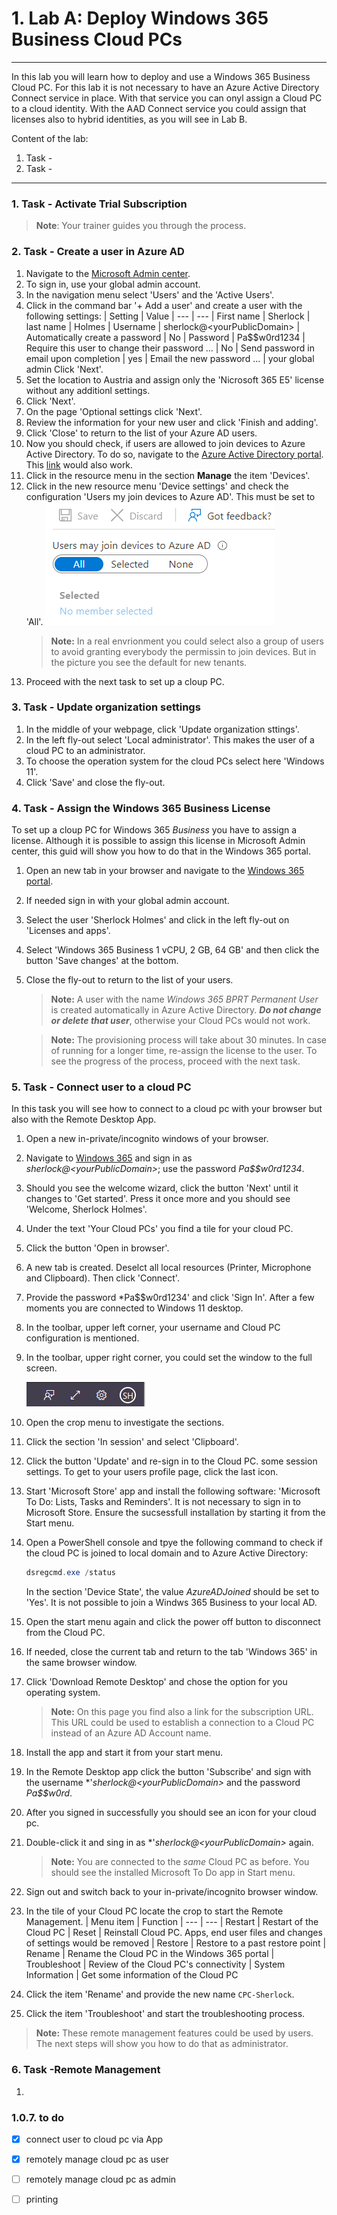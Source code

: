 # 1. Lab A: Deploy Windows 365 Business Cloud PCs

***
In this lab you will learn how to deploy and use a Windows 365 Business Cloud PC. For this lab it is not necessary to have an Azure Active Directory Connect service in place. With that service you can onyl assign a Cloud PC to a cloud identity. With the AAD Connect service you could assign that licenses also to hybrid identities, as you will see in Lab B.

Content of the lab:
1. Task -
2. Task -
***
### 1. Task - Activate Trial Subscription
   >**Note**: Your trainer guides you through the process.
   <!---
   >+ create an Azure Active Directory tenant; Start with a M365 E5 Trial
   >+ create a Globa Administrator account
   >+ add licences (Microsoft 365 E5, only buy licenses, no assignment!!!)
   --->

### 2. Task - Create a user in Azure AD
1. Navigate to the [Microsoft Admin center](https://admin.microsoft.com).
2. To sign in, use your global admin account.
3. In the navigation menu select 'Users' and the 'Active Users'.
4. Click in the command bar '+ Add a user' and create a user with the following settings:
   | Setting | Value
   | --- | ---
   | First name | Sherlock
   | last name | Holmes
   | Username | sherlock@\<yourPublicDomain>
   | Automatically create a password | No
   | Password | Pa$$w0rd1234
   | Require this user to change their password ... | No
   | Send password in email upon completion | yes
   | Email the new password ... | your global admin
   Click 'Next'.
5. Set the location to Austria and assign only the 'Nicrosoft 365 E5' license without any additionl settings.
6. Click 'Next'.
7. On the page 'Optional settings click 'Next'. 
8. Review the information for your new user and click 'Finish and adding'.
9. Click 'Close' to return to the list of your Azure AD users.
10. Now you should check, if users are allowed to join devices to Azure Active Directory. To do so, navigate to the [Azure Active Directory portal](https://portal.azure.com/#blade/Microsoft_AAD_IAM/ActiveDirectoryMenuBlade/Overview). This [link](https://aad.portal.azure.com) would also work.
11. Click in the resource menu in the section **Manage** the item 'Devices'.
12. Click in the new resource menu 'Device settings' and check the configuration 'Users my join devices to Azure AD'. This must be set to 'All'.
![Device Settings](_images/DevSetting01.png)
      >**Note:** In a real envrionment you could select also a group of users to avoid granting everybody the permissin to join devices. But in the picture you see the default for new tenants.
13. Proceed with the next task to set up a cloup PC.

### 3. Task - Update organization settings
1. In the middle of your webpage, click 'Update organization sttings'.
2. In the left fly-out select 'Local administrator'. This makes the user of a cloud PC to an administrator.
3. To choose the operation system for the cloud PCs select here 'Windows 11'.
4. Click 'Save' and close the fly-out.

### 4. Task - Assign the Windows 365 Business License
To set up a cloup PC for Windows 365 *Business* you have to assign a license. Although it is possible to assign this license in Microsoft Admin center, this guid will show you how to do that in the Windows 365 portal.
1. Open an new tab in your browser and navigate to the [Windows 365 portal](https://windows365.microsoft.com).
2. If needed sign in with your global admin account.
3. Select the user 'Sherlock Holmes' and click in the left fly-out on 'Licenses and apps'.
4. Select 'Windows 365 Business 1 vCPU, 2 GB, 64 GB' and then click the button 'Save changes' at the bottom.
5. Close the fly-out to return to the list of your users.
   >**Note:** A user with the name *Windows 365 BPRT Permanent User* is created automatically in Azure Active Directory. ***Do not change or delete that user***, otherwise your Cloud PCs would not work.

   >**Note:** The provisioning process will take about 30 minutes. In case of running for a longer time, re-assign the license to the user. To see the progress of the process, proceed with the next task.


### 5. Task - Connect user to a cloud PC
In this task you will see how to connect to a cloud pc with your browser but also with the Remote Desktop App.
1. Open a new in-private/incognito windows of your browser.
2. Navigate to [Windows 365](https://windows365.microsoft.com) and sign in as *sherlock@\<yourPublicDomain>*; use the password *Pa$$w0rd1234*.
3. Should you see the welcome wizard, click the button 'Next' until it changes to 'Get started'. Press it once more and you should see 'Welcome, Sherlock Holmes'.
4. Under the text 'Your Cloud PCs' you find a tile for your cloud PC.
5. Click the button 'Open in browser'.
6. A new tab is created. Deselct all local resources (Printer, Microphone and Clipboard). Then click 'Connect'.
7. Provide the password *Pa$$w0rd1234' and click 'Sign In'. After a few moments you are connected to Windows 11 desktop.
8. In the toolbar, upper left corner, your username and Cloud PC configuration is mentioned.
9. In the toolbar, upper right corner, you could set the window to the full screen.
   
   ![Toolbar](_images/SessionToolbar.png)
10. Open the crop menu to investigate the sections.
11. Click the section 'In session' and select 'Clipboard'.
12.  Click the button 'Update' and re-sign in to the Cloud PC.  some session settings. To get to your users profile page, click the last icon.
13. Start 'Microsoft Store' app and install the following software: 'Microsoft To Do: Lists, Tasks and Reminders'. It is not necessary to sign in to Microsoft Store. Ensure the sucsessfull installation by starting it from the Start menu.
14. Open a PowerShell console and tpye the following command to check if the cloud PC is joined to local domain and to Azure Active Directory:
      ```powershell
      dsregcmd.exe /status
      ```
      In the section 'Device State', the value *AzureADJoined* should be set to 'Yes'. It is not possible to join a Windws 365 Business to your local AD.
15. Open the start menu again and click the power off button to disconnect from the Cloud PC.
16. If needed, close the current tab and return to the tab 'Windows 365' in the same browser window.
17. Click 'Download Remote Desktop' and chose the option for you operating system.
      >**Note:** On this page you find also a link for the subscription URL. This URL could be used to establish a connection to a Cloud PC instead of an Azure AD Account name.
18. Install the app and start it from your start menu.
19. In the Remote Desktop app click the button 'Subscribe' and sign with the username *'*sherlock@\<yourPublicDomain>* and the password *Pa$$w0rd*.
20. After you signed in successfully you should see an icon for your cloud pc.
21. Double-click it and sing in as *'*sherlock@\<yourPublicDomain>* again.
      >**Note:** You are connected to the *same* Cloud PC as before. You should see the installed Microsoft To Do app in Start menu.
22. Sign out and switch back to your in-private/incognito browser window.

23. In the tile of your Cloud PC locate the crop to start the Remote Management.
    | Menu item | Function
    | --- | ---
    | Restart | Restart of the Cloud PC
    | Reset | Reinstall Cloud PC. Apps, end user files and changes of settings would be removed
    | Restore | Restore to a past restore point
    | Rename | Rename the Cloud PC in the Windows 365 portal
    | Troubleshoot | Review of the Cloud PC's connectivity
    | System Information | Get some information of the Cloud PC
24. Click the item 'Rename' and provide the new name `CPC-Sherlock`.
25. Click the item 'Troubleshoot' and start the troubleshooting process.
>**Note:** These remote management features could be used by users. The next steps will show you how to do that as administrator.

### 6. Task -Remote Management
1. 




### 1.0.7. to do
- [X] connect user to cloud pc via App
- [X] remotely manage cloud pc as user
- [ ] remotely manage cloud pc as admin

- [ ] printing